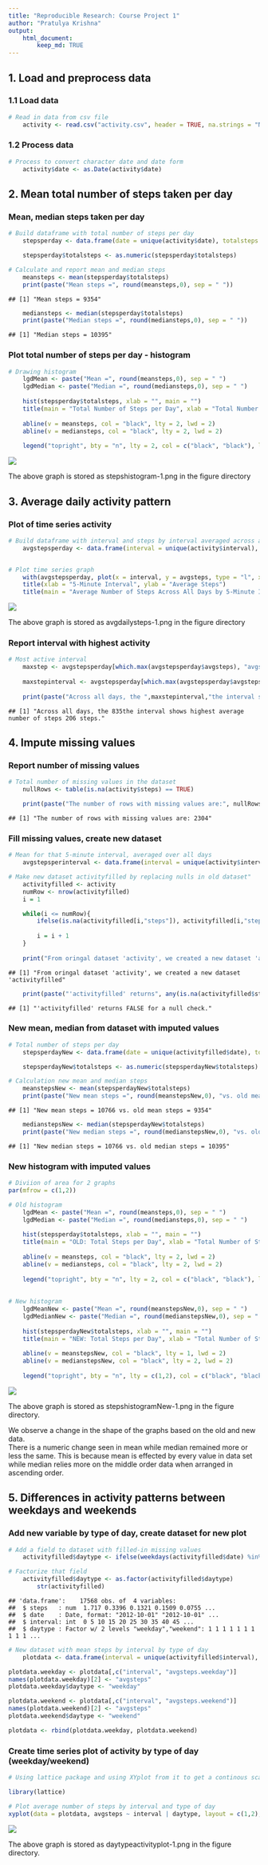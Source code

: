 ```yaml
---
title: "Reproducible Research: Course Project 1"
author: "Pratulya Krishna"
output: 
    html_document:
        keep_md: TRUE
---
```


## 1. Load and preprocess data


### 1.1 Load data

```r
# Read in data from csv file
    activity <- read.csv("activity.csv", header = TRUE, na.strings = "NA", stringsAsFactors = FALSE)
```


### 1.2 Process data

```r
# Process to convert character date and date form
    activity$date <- as.Date(activity$date)
```



## 2. Mean total number of steps taken per day


### Mean, median steps taken per day


```r
# Build dataframe with total number of steps per day
    stepsperday <- data.frame(date = unique(activity$date), totalsteps = tapply(activity$steps, activity$date, sum, na.rm = TRUE))

    stepsperday$totalsteps <- as.numeric(stepsperday$totalsteps)

# Calculate and report mean and median steps
    meansteps <- mean(stepsperday$totalsteps)
    print(paste("Mean steps =", round(meansteps,0), sep = " "))
```

```
## [1] "Mean steps = 9354"
```

```r
    mediansteps <- median(stepsperday$totalsteps)
    print(paste("Median steps =", round(mediansteps,0), sep = " "))
```

```
## [1] "Median steps = 10395"
```

### Plot total number of steps per day - histogram


```r
# Drawing histogram
    lgdMean <- paste("Mean =", round(meansteps,0), sep = " ")
    lgdMedian <- paste("Median =", round(mediansteps,0), sep = " ")
   
    hist(stepsperday$totalsteps, xlab = "", main = "")
    title(main = "Total Number of Steps per Day", xlab = "Total Number of Steps")
    
    abline(v = meansteps, col = "black", lty = 2, lwd = 2)
    abline(v = mediansteps, col = "black", lty = 2, lwd = 2)
    
    legend("topright", bty = "n", lty = 2, col = c("black", "black"), legend = c(lgdMean, lgdMedian))
```

![](PA1_template_files/figure-html/stepshistogram-1.png)<!-- -->

The above graph is stored as stepshistogram-1.png in the figure directory


## 3. Average daily activity pattern

### Plot of time series activity


```r
# Build dataframe with interval and steps by interval averaged across all days
    avgstepsperday <- data.frame(interval = unique(activity$interval), avgsteps = tapply(activity$steps, activity$interval, mean, na.rm = TRUE))


# Plot time series graph
    with(avgstepsperday, plot(x = interval, y = avgsteps, type = "l", xlab = "", ylab = ""))
    title(xlab = "5-Minute Interval", ylab = "Average Steps")
    title(main = "Average Number of Steps Across All Days by 5-Minute Interval")
```

![](PA1_template_files/figure-html/avgdailysteps-1.png)<!-- -->

The above graph is stored as avgdailysteps-1.png in the figure directory


###  Report interval with highest activity


```r
# Most active interval
    maxstep <- avgstepsperday[which.max(avgstepsperday$avgsteps), "avgsteps"]
    
    maxstepinterval <- avgstepsperday[which.max(avgstepsperday$avgsteps), "interval"]
    
    print(paste("Across all days, the ",maxstepinterval,"the interval shows highest average number of steps ", round(maxstep,0), " steps.", sep = ""))
```

```
## [1] "Across all days, the 835the interval shows highest average number of steps 206 steps."
```

## 4. Impute missing values

###  Report number of missing values

```r
# Total number of missing values in the dataset
    nullRows <- table(is.na(activity$steps) == TRUE)

    print(paste("The number of rows with missing values are:", nullRows["TRUE"], sep = " "))
```

```
## [1] "The number of rows with missing values are: 2304"
```

### Fill missing values, create new dataset


```r
# Mean for that 5-minute interval, averaged over all days
    avgstepsperinterval <- data.frame(interval = unique(activity$interval), avgsteps = tapply(activity$steps, activity$interval, mean, na.rm = TRUE))

# Make new dataset activityfilled by replacing nulls in old dataset"
    activityfilled <- activity
    numRow <- nrow(activityfilled)
    i = 1

    while(i <= numRow){
        ifelse(is.na(activityfilled[i,"steps"]), activityfilled[i,"steps"] <- avgstepsperinterval[avgstepsperinterval$interval == activityfilled[i,"interval"] ,"avgsteps"], TRUE)
        
        i = i + 1
    }
    
    print("From oringal dataset 'activity', we created a new dataset 'activityfilled")
```

```
## [1] "From oringal dataset 'activity', we created a new dataset 'activityfilled"
```

```r
    print(paste("'activityfilled' returns", any(is.na(activityfilled$steps)), "for a null check.", sep = " "))
```

```
## [1] "'activityfilled' returns FALSE for a null check."
```


### New mean, median from dataset with imputed values


```r
# Total number of steps per day
    stepsperdayNew <- data.frame(date = unique(activityfilled$date), totalsteps = tapply(activityfilled$steps, activityfilled$date, sum))

    stepsperdayNew$totalsteps <- as.numeric(stepsperdayNew$totalsteps)

# Calculation new mean and median steps
    meanstepsNew <- mean(stepsperdayNew$totalsteps)
    print(paste("New mean steps =", round(meanstepsNew,0), "vs. old mean steps =", round(meansteps,0), sep = " "))
```

```
## [1] "New mean steps = 10766 vs. old mean steps = 9354"
```

```r
    medianstepsNew <- median(stepsperdayNew$totalsteps)
    print(paste("New median steps =", round(medianstepsNew,0), "vs. old median steps =", round(mediansteps,0), sep = " "))
```

```
## [1] "New median steps = 10766 vs. old median steps = 10395"
```


### New histogram with imputed values


```r
# Diviion of area for 2 graphs
par(mfrow = c(1,2))

# Old histogram
    lgdMean <- paste("Mean =", round(meansteps,0), sep = " ")
    lgdMedian <- paste("Median =", round(mediansteps,0), sep = " ")
   
    hist(stepsperday$totalsteps, xlab = "", main = "")
    title(main = "OLD: Total Steps per Day", xlab = "Total Number of Steps")
    
    abline(v = meansteps, col = "black", lty = 2, lwd = 2)
    abline(v = mediansteps, col = "black", lty = 2, lwd = 2)
    
    legend("topright", bty = "n", lty = 2, col = c("black", "black"), legend = c(lgdMean, lgdMedian), cex = 0.55)
    
    
# New histogram
    lgdMeanNew <- paste("Mean =", round(meanstepsNew,0), sep = " ")
    lgdMedianNew <- paste("Median =", round(medianstepsNew,0), sep = " ")
   
    hist(stepsperdayNew$totalsteps, xlab = "", main = "")
    title(main = "NEW: Total Steps per Day", xlab = "Total Number of Steps")
    
    abline(v = meanstepsNew, col = "black", lty = 1, lwd = 2)
    abline(v = medianstepsNew, col = "black", lty = 2, lwd = 2)
    
    legend("topright", bty = "n", lty = c(1,2), col = c("black", "black"), legend = c(lgdMeanNew, lgdMedianNew), cex = 0.55)
```

![](PA1_template_files/figure-html/stepshistogramNew-1.png)<!-- -->

The above graph is stored as stepshistogramNew-1.png in the figure directory. 
  
We observe a change in the shape of the graphs based on the old and new data.  
There is a numeric change seen in mean while median remained more or less the same. This is because mean is effected by every value in data set while median relies more on the middle order data when arranged in ascending order.
  
  
## 5. Differences in activity patterns between weekdays and weekends

### Add new variable by type of day, create dataset for new plot

```r
# Add a field to dataset with filled-in missing values
    activityfilled$daytype <- ifelse(weekdays(activityfilled$date) %in% c("Monday", "Tuesday", "Wednesday", "Thursday", "Friday"), "weekday", "weekend")

# Factorize that field
    activityfilled$daytype <- as.factor(activityfilled$daytype)
        str(activityfilled)
```

```
## 'data.frame':	17568 obs. of  4 variables:
##  $ steps   : num  1.717 0.3396 0.1321 0.1509 0.0755 ...
##  $ date    : Date, format: "2012-10-01" "2012-10-01" ...
##  $ interval: int  0 5 10 15 20 25 30 35 40 45 ...
##  $ daytype : Factor w/ 2 levels "weekday","weekend": 1 1 1 1 1 1 1 1 1 1 ...
```

```r
# New dataset with mean steps by interval by type of day
    plotdata <- data.frame(interval = unique(activityfilled$interval), avgsteps = tapply(activityfilled$steps, list(activityfilled$interval, activityfilled$daytype), mean))

plotdata.weekday <- plotdata[,c("interval", "avgsteps.weekday")]
names(plotdata.weekday)[2] <- "avgsteps"
plotdata.weekday$daytype <- "weekday"

plotdata.weekend <- plotdata[,c("interval", "avgsteps.weekend")]
names(plotdata.weekend)[2] <- "avgsteps"
plotdata.weekend$daytype <- "weekend"

plotdata <- rbind(plotdata.weekday, plotdata.weekend)
```


### Create time series plot of activity by type of day (weekday/weekend)


```r
# Using lattice package and using XYplot from it to get a continous scatter plot in x and y, syntax for lattice is graph_type(formula,data=)

library(lattice)

# Plot average number of steps by interval and type of day
xyplot(data = plotdata, avgsteps ~ interval | daytype, layout = c(1,2), type = "l", xlab = "Interval", ylab = "Number of steps", main = "Activity Pattern by Weekday / Weekend")
```

![](PA1_template_files/figure-html/daytypeactivityplot-1.png)<!-- -->

The above graph is stored as daytypeactivityplot-1.png in the figure directory.
